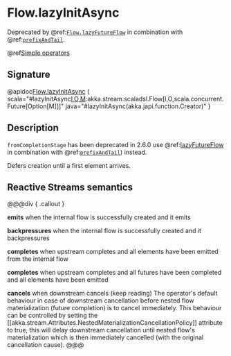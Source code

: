 # Flow.lazyInitAsync

Deprecated by @ref:[`Flow.lazyFutureFlow`](lazyFutureFlow.md) in combination with @ref:[`prefixAndTail`](../Source-or-Flow/prefixAndTail.md).

@ref[Simple operators](../index.md#simple-operators)

## Signature

@apidoc[Flow.lazyInitAsync](Flow$) { scala="#lazyInitAsync[I,O,M](flowFactory:()=&gt;scala.concurrent.Future[akka.stream.scaladsl.Flow[I,O,M]]):akka.stream.scaladsl.Flow[I,O,scala.concurrent.Future[Option[M]]]" java="#lazyInitAsync(akka.japi.function.Creator)" }

## Description

`fromCompletionStage` has been deprecated in 2.6.0 use @ref:[lazyFutureFlow](lazyFutureFlow.md) in combination with @ref:[`prefixAndTail`](../Source-or-Flow/prefixAndTail.md)) instead.

Defers creation until a first element arrives.

## Reactive Streams semantics

@@@div { .callout }

**emits** when the internal flow is successfully created and it emits

**backpressures** when the internal flow is successfully created and it backpressures

**completes** when upstream completes and all elements have been emitted from the internal flow

**completes** when upstream completes and all futures have been completed and all elements have been emitted

**cancels** when downstream cancels (keep reading)
    The operator's default behaviour in case of downstream cancellation before nested flow materialization (future completion) is to cancel immediately.
    This behaviour can be controlled by setting the [[akka.stream.Attributes.NestedMaterializationCancellationPolicy]] attribute to true,
    this will delay downstream cancellation until nested flow's materialization which is then immediately cancelled (with the original cancellation cause).
@@@

